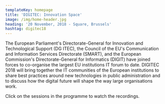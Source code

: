 ```yaml
---
templateKey: homepage
title: 'DIGITEC: Innovation Space'
image: /img/home-header.jpg
heading: '20 November, 2018 - Square, Brussels'
hashtag: digitec18
---
```

The European Parliament's Directorate-General for Innovation and Technological Support (DG ITEC), the Council of the EU's Communication and Information Services Directorate (SMART), and the European Commission's Directorate-General for Informatics (DIGIT) have joined forces to co-organise the largest EU institutions IT forum to date. DIGITEC 2018 will bring together the IT communities of the European institutions to share best practices around new technologies in public administration and to discuss how the digital future will shape the way large organisations work.

Click on the sessions in the programme to watch the recordings.
